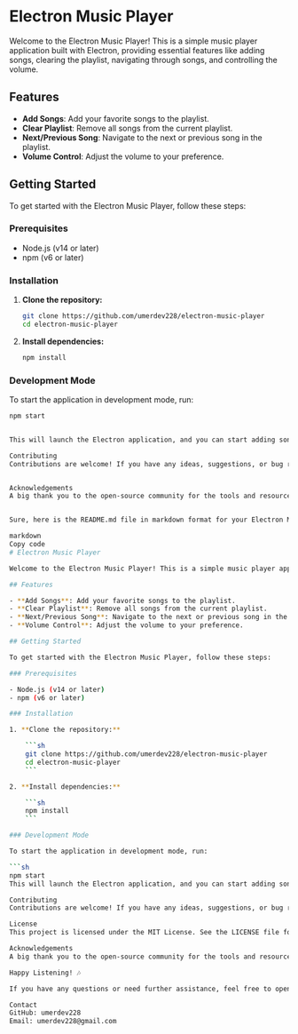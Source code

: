 # Electron Music Player

Welcome to the Electron Music Player! This is a simple music player application built with Electron, providing essential features like adding songs, clearing the playlist, navigating through songs, and controlling the volume.

## Features

- **Add Songs**: Add your favorite songs to the playlist.
- **Clear Playlist**: Remove all songs from the current playlist.
- **Next/Previous Song**: Navigate to the next or previous song in the playlist.
- **Volume Control**: Adjust the volume to your preference.

## Getting Started

To get started with the Electron Music Player, follow these steps:

### Prerequisites

- Node.js (v14 or later)
- npm (v6 or later)

### Installation

1. **Clone the repository:**

    ```sh
    git clone https://github.com/umerdev228/electron-music-player
    cd electron-music-player
    ```

2. **Install dependencies:**

    ```sh
    npm install
    ```

### Development Mode

To start the application in development mode, run:

```sh
npm start


This will launch the Electron application, and you can start adding songs to your playlist and enjoy the music!

Contributing
Contributions are welcome! If you have any ideas, suggestions, or bug reports, please create an issue or submit a pull request. For major changes, please open an issue first to discuss what you would like to change.


Acknowledgements
A big thank you to the open-source community for the tools and resources that made this project possible.


Sure, here is the README.md file in markdown format for your Electron Music Player project:

markdown
Copy code
# Electron Music Player

Welcome to the Electron Music Player! This is a simple music player application built with Electron, providing essential features like adding songs, clearing the playlist, navigating through songs, and controlling the volume.

## Features

- **Add Songs**: Add your favorite songs to the playlist.
- **Clear Playlist**: Remove all songs from the current playlist.
- **Next/Previous Song**: Navigate to the next or previous song in the playlist.
- **Volume Control**: Adjust the volume to your preference.

## Getting Started

To get started with the Electron Music Player, follow these steps:

### Prerequisites

- Node.js (v14 or later)
- npm (v6 or later)

### Installation

1. **Clone the repository:**

    ```sh
    git clone https://github.com/umerdev228/electron-music-player
    cd electron-music-player
    ```

2. **Install dependencies:**

    ```sh
    npm install
    ```

### Development Mode

To start the application in development mode, run:

```sh
npm start
This will launch the Electron application, and you can start adding songs to your playlist and enjoy the music!

Contributing
Contributions are welcome! If you have any ideas, suggestions, or bug reports, please create an issue or submit a pull request. For major changes, please open an issue first to discuss what you would like to change.

License
This project is licensed under the MIT License. See the LICENSE file for more details.

Acknowledgements
A big thank you to the open-source community for the tools and resources that made this project possible.

Happy Listening! 🎶

If you have any questions or need further assistance, feel free to open an issue on GitHub.

Contact
GitHub: umerdev228
Email: umerdev228@gmail.com